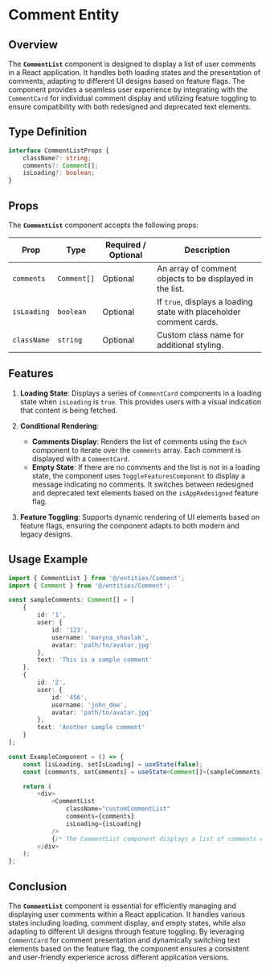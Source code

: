# Comment Entity 

## Overview
The **`CommentList`** component is designed to display a list of user comments in a React application. 
It handles both loading states and the presentation of comments, adapting to different UI designs based on feature flags. 
The component provides a seamless user experience by integrating with the `CommentCard` for individual comment display and utilizing feature toggling to ensure compatibility with both redesigned and deprecated text elements.

## Type Definition
```typescript
interface CommentListProps {
    className?: string;
    comments?: Comment[];
    isLoading?: boolean;
}
```

## Props
The **`CommentList`** component accepts the following props:

| Prop        | Type        | Required / Optional | Description                                                                   |
|-------------|-------------|----------------------|-------------------------------------------------------------------------------|
| `comments`  | `Comment[]` | Optional            | An array of comment objects to be displayed in the list. |
| `isLoading` | `boolean`   | Optional             | If `true`, displays a loading state with placeholder comment cards.         |
| `className` | `string`    | Optional             | Custom class name for additional styling.                                     |

## Features

1. **Loading State**: Displays a series of `CommentCard` components in a loading state when `isLoading` is `true`. This provides users with a visual indication that content is being fetched.

2. **Conditional Rendering**:
    - **Comments Display**: Renders the list of comments using the `Each` component to iterate over the `comments` array. Each comment is displayed with a `CommentCard`.
    - **Empty State**: If there are no comments and the list is not in a loading state, the component uses `ToggleFeaturesComponent` to display a message indicating no comments. It switches between redesigned and deprecated text elements based on the `isAppRedesigned` feature flag.

3. **Feature Toggling**: Supports dynamic rendering of UI elements based on feature flags, ensuring the component adapts to both modern and legacy designs.

## Usage Example
```typescript jsx
import { CommentList } from '@/entities/Comment';
import { Comment } from '@/entities/Comment';

const sampleComments: Comment[] = [
    {
        id: '1',
        user: {
            id: '123',
            username: 'maryna_shavlak',
            avatar: 'path/to/avatar.jpg'
        },
        text: 'This is a sample comment'
    },
    {
        id: '2',
        user: {
            id: '456',
            username: 'john_doe',
            avatar: 'path/to/avatar.jpg'
        },
        text: 'Another sample comment'
    }
];

const ExampleComponent = () => {
    const [isLoading, setIsLoading] = useState(false);
    const [comments, setComments] = useState<Comment[]>(sampleComments);

    return (
        <div>
            <CommentList
                className="customCommentList"
                comments={comments}
                isLoading={isLoading}
            />
            {/* The CommentList component displays a list of comments or a loading state */}
        </div>
    );
};
```
## Conclusion
The **`CommentList`** component is essential for efficiently managing and displaying user comments within a React application. It handles various states including loading, comment display, and empty states, while also adapting to different UI designs through feature toggling. 
By leveraging `CommentCard` for comment presentation and dynamically switching text elements based on the feature flag, the component ensures a consistent and user-friendly experience across different application versions.
